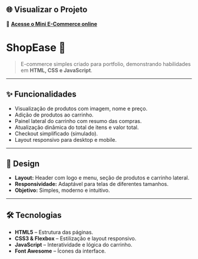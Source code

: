## 🌐 Visualizar o Projeto

🔗 [**Acesse o Mini E-Commerce online**](https://devlucas00.github.io/ShopEase/)

# ShopEase 🛒

> E-commerce simples criado para portfolio, demonstrando habilidades em **HTML, CSS e JavaScript**.

---

## ✨ Funcionalidades

- Visualização de produtos com imagem, nome e preço.  
- Adição de produtos ao carrinho.  
- Painel lateral do carrinho com resumo das compras.  
- Atualização dinâmica do total de itens e valor total.  
- Checkout simplificado (simulado).  
- Layout responsivo para desktop e mobile.

---

## 🎨 Design

- **Layout:** Header com logo e menu, seção de produtos e carrinho lateral.  
- **Responsividade:** Adaptável para telas de diferentes tamanhos.  
- **Objetivo:** Simples, moderno e intuitivo.

---

## 🛠 Tecnologias

- **HTML5** – Estrutura das páginas.  
- **CSS3 & Flexbox** – Estilização e layout responsivo.  
- **JavaScript** – Interatividade e lógica do carrinho.  
- **Font Awesome** – Ícones da interface.
